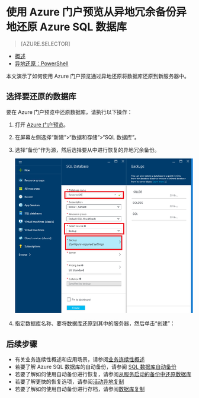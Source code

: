 <properties
	pageTitle="从异地冗余备份还原 Azure SQL 数据库（Azure 门户预览）。| Azure"
	description="从异地冗余备份异地还原 Azure SQL 数据库（Azure 门户预览）。"
	services="sql-database"
	documentationCenter=""
	authors="stevestein"
	manager="jhubbard"
	editor=""/>

<tags
	ms.service="sql-database"
	ms.date="07/17/2016"
	wacn.date="09/19/2016" />


# 使用 Azure 门户预览从异地冗余备份异地还原 Azure SQL 数据库


> [AZURE.SELECTOR]
- [概述](/documentation/articles/sql-database-recovery-using-backups/)
- [异地还原：PowerShell](/documentation/articles/sql-database-geo-restore-powershell/)

本文演示了如何使用 Azure 门户预览通过异地还原将数据库还原到新服务器中。

## 选择要还原的数据库

要在 Azure 门户预览中还原数据库，请执行以下操作：

1.  打开 [Azure 门户预览](https://portal.azure.cn)。
2.  在屏幕左侧选择“新建”>“数据和存储”>“SQL 数据库”。
3.  选择“备份”作为源，然后选择要从中进行恢复的异地冗余备份。

    ![还原 Azure SQL 数据库](./media/sql-database-geo-restore-portal/geo-restore.png)

4.  指定数据库名称、要将数据库还原到其中的服务器，然后单击“创建”：


## 后续步骤

- 有关业务连续性概述和应用场景，请参阅[业务连续性概述](/documentation/articles/sql-database-business-continuity/)
- 若要了解 Azure SQL 数据库的自动备份，请参阅 [SQL 数据库自动备份](/documentation/articles/sql-database-automated-backups/)
- 若要了解如何使用自动备份进行恢复，请参阅[从服务启动的备份中还原数据库](/documentation/articles/sql-database-recovery-using-backups/)
- 若要了解更快的恢复选项，请参阅[活动异地复制](/documentation/articles/sql-database-geo-replication-overview/)
- 若要了解如何使用自动备份进行存档，请参阅[数据库复制](/documentation/articles/sql-database-copy/)

<!---HONumber=Mooncake_0912_2016-->